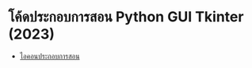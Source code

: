 # โค้ดประกอบการสอน Python GUI Tkinter (2023)
- [ไอคอนประกอบการสอน](https://www.iconarchive.com/show/noto-emoji-smileys-icons-by-google/10115-hear-no-evil-monkey-icon.html)
